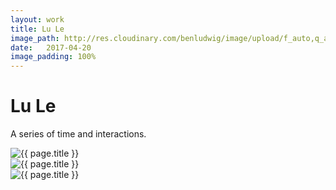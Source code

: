 ```yaml
---
layout: work
title: Lu Le
image_path: http://res.cloudinary.com/benludwig/image/upload/f_auto,q_auto/v1524445575/lupreview_veuzzr.jpg
date:   2017-04-20
image_padding: 100%
---
```

<div class="grid-container">
<div class="grid">


<div class="grid-item">
  <div class="copy-block split revealblock">
  <div class="copy-left">
    <h1>Lu Le</h1>
    </div>
    <div class="copy-right">
    <p>A series of time and interactions.</p>
</div>
  </div>
</div>

<div class="grid-item">
<div class="imgblock revealblock">
  <div class="signal"></div>
  <div class="imgfull">
  <img src="http://res.cloudinary.com/benludwig/image/upload/f_auto,q_auto/v1524445569/lu1_cxrrt9.jpg" alt="{{ page.title }}" onload="imgLoaded(this)">
</div>
</div>
</div>

<div class="grid-item">
<div class="imgblock revealblock">
  <div class="signal"></div>
  <div class="imgfull">
  <img src="http://res.cloudinary.com/benludwig/image/upload/f_auto,q_auto/v1524445569/lu2_epq2xl.jpg" alt="{{ page.title }}" onload="imgLoaded(this)">
</div>
</div>
</div>

<div class="grid-item">
<div class="imgblock revealblock">
  <div class="signal"></div>
  <div class="imgfull">
  <img src="http://res.cloudinary.com/benludwig/image/upload/f_auto,q_auto/v1524445576/lu5_fkh3n2.jpg" alt="{{ page.title }}" onload="imgLoaded(this)">
</div>
</div>
</div>

</div>
</div>
